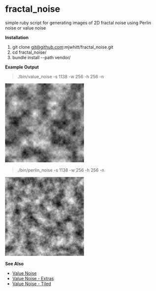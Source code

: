 # fractal_noise

simple ruby script for generating images of 2D fractal noise using Perlin noise or value noise

**Installation**

1. git clone git@github.com:mjwhitt/fractal_noise.git
2. cd fractal_noise/
3. bundle install --path vendor/

**Example Output**

> ./bin/value_noise -s 1138 -w 256 -h 256 -n

![value_noise-1138.png](value_noise-1138.png)

> ./bin/perlin_noise -s 1138 -w 256 -h 256 -n

![perlin_noise-1138.png](perlin_noise-1138.png)

**See Also**

* [Value Noise](http://www.spacedust.info/2014/06/value-noise/)
* [Value Noise - Extras](http://www.spacedust.info/2014/07/value-noise-extras/)
* [Value Noise - Tiled](http://www.spacedust.info/2014/08/value-noise-tiled/)
